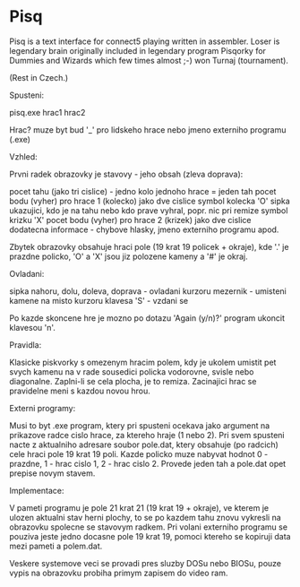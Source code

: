 # Pisq

Pisq is a text interface for connect5 playing written in assembler. Loser is legendary brain originally included in legendary program Pisqorky for Dummies and Wizards which few times almost ;-) won Turnaj (tournament).

(Rest in Czech.)

Spusteni:

pisq.exe hrac1 hrac2

Hrac? muze byt bud '_' pro lidskeho hrace nebo jmeno externiho programu (.exe)

Vzhled:

Prvni radek obrazovky je stavovy - jeho obsah (zleva doprava):

pocet tahu (jako tri cislice) - jedno kolo jednoho hrace = jeden tah
pocet bodu (vyher) pro hrace 1 (kolecko) jako dve cislice
symbol kolecka 'O'
sipka ukazujici, kdo je na tahu nebo kdo prave vyhral, popr. nic pri remize
symbol krizku 'X'
pocet bodu (vyher) pro hrace 2 (krizek) jako dve cislice
dodatecna informace - chybove hlasky, jmeno externiho programu apod.

Zbytek obrazovky obsahuje hraci pole (19 krat 19 policek + okraje), kde '.' je
prazdne policko, 'O' a 'X' jsou jiz polozene kameny a '#' je okraj.

Ovladani:

sipka nahoru, dolu, doleva, doprava - ovladani kurzoru
mezernik - umisteni kamene na misto kurzoru
klavesa 'S' - vzdani se

Po kazde skoncene hre je mozno po dotazu 'Again (y/n)?' program ukoncit
klavesou 'n'.

Pravidla:

Klasicke piskvorky s omezenym hracim polem, kdy je ukolem umistit pet svych
kamenu na v rade sousedici policka vodorovne, svisle nebo diagonalne. Zaplni-li
se cela plocha, je to remiza. Zacinajici hrac se pravidelne meni s kazdou
novou hrou. 

Externi programy:

Musi to byt .exe program, ktery pri spusteni ocekava jako argument na prikazove
radce cislo hrace, za ktereho hraje (1 nebo 2). Pri svem spusteni nacte z
aktualniho adresare soubor pole.dat, ktery obsahuje (po radcich) cele hraci
pole 19 krat 19 poli. Kazde policko muze nabyvat hodnot 0 - prazdne, 1 - hrac
cislo 1, 2 - hrac cislo 2. Provede jeden tah a pole.dat opet prepise novym
stavem.

Implementace:

V pameti programu je pole 21 krat 21 (19 krat 19 + okraje), ve kterem je ulozen
aktualni stav herni plochy, to se po kazdem tahu znovu vykresli na obrazovku
spolecne se stavovym radkem. Pri volani externiho programu se pouziva jeste
jedno docasne pole 19 krat 19, pomoci ktereho se kopiruji data mezi pameti a
polem.dat.

Veskere systemove veci se provadi pres sluzby DOSu nebo BIOSu, pouze vypis na
obrazovku probiha primym zapisem do video ram.
